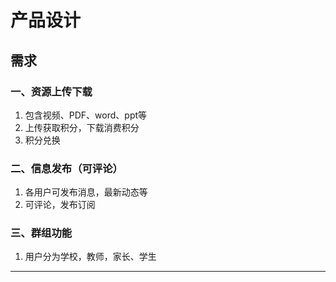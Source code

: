 # 产品设计

## 需求

### 一、资源上传下载

 1. 包含视频、PDF、word、ppt等
 2. 上传获取积分，下载消费积分
 3. 积分兑换
### 二、信息发布（可评论）

 1. 各用户可发布消息，最新动态等
 2. 可评论，发布订阅
### 三、群组功能

 1. 用户分为学校，教师，家长、学生


-------------------
